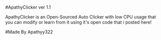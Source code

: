 #ApathyClicker ver 1.1

ApathyClicker is an Open-Sourced Auto Clicker with low CPU usage that you can modify or learn from it using it's open code that i posted here!

#Made By Apathyy322
